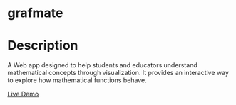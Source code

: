 # grafmate

# Description
A Web app designed to help students and educators understand 
mathematical concepts through visualization. It provides an
interactive way to explore how mathematical functions behave.

[Live Demo](https://salondar.github.io/grafmate)
